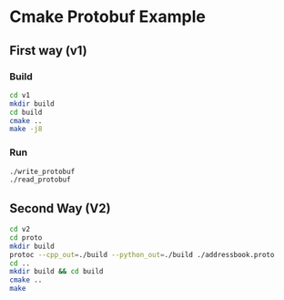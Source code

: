 # Cmake Protobuf Example

## First way (v1)
### Build
```bash
cd v1
mkdir build
cd build
cmake ..
make -j8
```
### Run
```bash
./write_protobuf
./read_protobuf
```


## Second Way (V2)
```bash
cd v2
cd proto
mkdir build
protoc --cpp_out=./build --python_out=./build ./addressbook.proto 
cd ..
mkdir build && cd build
cmake .. 
make
```

